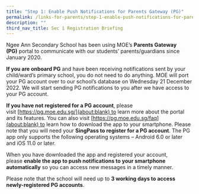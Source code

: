 ```yaml
---
title: "Step 1: Enable Push Notifications for Parents Gateway (PG)"
permalink: /links-for-parents/step-1-enable-push-notifications-for-parents-gateway-pg/
description: ""
third_nav_title: Sec 1 Registration Briefing
---
```

Ngee Ann Secondary School has been using MOE’s **Parents Gateway (PG)** portal to communicate with our students’ parents/guardians since January 2020.  

**If you are onboard PG** and have been receiving notifications sent by your child/ward’s primary school, you do not need to do anything. MOE will port your PG account over to our school’s database on Wednesday 21 December 2022. We will start sending PG notifications to you after we have access to your PG account.

**If you have not registered for a PG account**, please visit [https://pg.moe.edu.sg/](about:blank) to learn more about the portal and its features. You can also visit [https://pg.moe.edu.sg/faq](about:blank) to learn how to download the app to your smartphone. Please note that you will need your **SingPass to register for a PG account**. The PG app only supports the following operating systems – Android 6.0 or later and iOS 11.0 or later.

When you have downloaded the app and registered your account, please **enable the app to push notifications to your smartphone automatically** so you can access new messages in a timely manner.

Please note that the school will need up to **3 working days to access newly-registered PG accounts**.